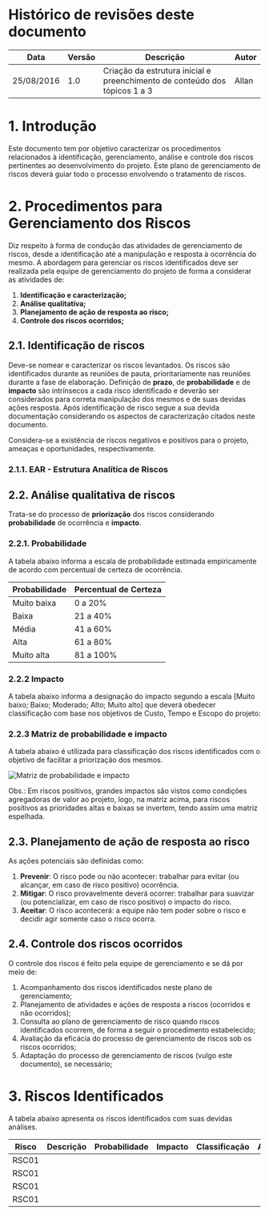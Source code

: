 # Histórico de revisões deste documento

|Data|Versão|Descrição|Autor|
|----|------|---------|-----|
|25/08/2016 |1.0 |Criação da estrutura inicial e preenchimento de conteúdo dos tópicos 1 a 3 |Allan |

# 1. Introdução

Este documento tem por objetivo caracterizar os procedimentos relacionados à identificação, gerenciamento, análise e controle dos riscos pertinentes ao desenvolvimento do projeto.
Este plano de gerenciamento de riscos deverá guiar todo o processo envolvendo o tratamento de riscos.

# 2. Procedimentos para Gerenciamento dos Riscos
Diz respeito à forma de condução das atividades de gerenciamento de riscos, desde a identificação até a manipulação e resposta à ocorrência do mesmo. A abordagem para gerenciar os riscos identificados deve ser realizada pela equipe de gerenciamento do projeto de forma a considerar as atividades de:

1. **Identificação e caracterização;**
1. **Análise qualitativa;**
1. **Planejamento de ação de resposta ao risco;**
1. **Controle dos riscos ocorridos;**

## 2.1. Identificação de riscos
Deve-se nomear e caracterizar os riscos levantados. Os riscos são identificados durante as reuniões de pauta, prioritariamente nas reuniões durante a fase de elaboração.
Definição de **prazo**, de **probabilidade** e de **impacto** são intrínsecos a cada risco identificado e deverão ser considerados para correta manipulação dos mesmos e de suas devidas ações resposta.
Após identificação de risco segue a sua devida documentação considerando os aspectos de caracterização citados neste documento.

Considera-se a existência de riscos negativos e positivos para o projeto, ameaças e oportunidades, respectivamente.

### 2.1.1. EAR - Estrutura Analítica de Riscos

## 2.2. Análise qualitativa de riscos
Trata-se do processo de **priorização** dos riscos considerando **probabilidade** de ocorrência e **impacto**.

### 2.2.1. Probabilidade
A tabela abaixo informa a escala de probabilidade estimada empiricamente de acordo com percentual de certeza de ocorrência.

|Probabilidade|Percentual de Certeza|
|-------------|---------------------|
|Muito baixa  |	0 a 20%             |
|Baixa	      | 21 a 40%            |
|Média        | 41 a 60%            |
|Alta         | 61 a 80%            |
|Muito alta   |	81 a 100%           |

### 2.2.2 Impacto
A tabela abaixo informa a designação do impacto segundo a escala [Muito baixo; Baixo; Moderado; Alto; Muito alto] que deverá obedecer classificação com base nos objetivos de Custo, Tempo e Escopo do projeto:

### 2.2.3 Matriz de probabilidade e impacto
A tabela abaixo é utilizada para classificação dos riscos identificados com o objetivo de facilitar a priorização dos mesmos.

![Matriz de probabilidade e impacto](https://raw.githubusercontent.com/wiki/fga-gpp-mds/2016.2-SAS_FGA/img/matriz_probabilidade_impacto.PNG) 

Obs.: Em riscos positivos, grandes impactos são vistos como condições agregadoras de valor ao projeto, logo, na matriz acima, para riscos positivos as prioridades altas e baixas se invertem, tendo assim uma matriz espelhada.

## 2.3. Planejamento de ação de resposta ao risco
As ações potenciais são definidas como:

1. **Prevenir**: O risco pode ou não acontecer: trabalhar para evitar (ou alcançar, em caso de risco positivo) ocorrência.
1. **Mitigar**: O risco provavelmente deverá ocorrer: trabalhar para suavizar (ou potencializar, em caso de risco positivo) o impacto do risco.
1. **Aceitar**: O risco acontecerá: a equipe não tem poder sobre o risco e decidir agir somente caso o risco ocorra.

## 2.4. Controle dos riscos ocorridos
O controle dos riscos é feito pela equipe de gerenciamento e se dá por meio de:

1. Acompanhamento dos riscos identificados neste plano de gerenciamento;
1. Planejamento de atividades e ações de resposta a riscos (ocorridos e não ocorridos);
1. Consulta ao plano de gerenciamento de risco quando riscos identificados ocorrem, de forma a seguir o procedimento estabelecido;
1. Avaliação da eficácia do processo de gerenciamento de riscos sob os riscos ocorridos;
1. Adaptação do processo de gerenciamento de riscos (vulgo este documento), se necessário;

# 3. Riscos Identificados
A tabela abaixo apresenta os riscos identificados com suas devidas análises.

|Risco|Descrição|Probabilidade|Impacto|Classificação|Ação|Resposta|
|-----|---------|-------------|-------|-------------|----|--------|
|RSC01|  |  |  | |  |  |
|RSC01|  |  |  | |  |  |
|RSC01|  |  |  | |  |  |
|RSC01|  |  |  | |  |  |